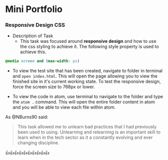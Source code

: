 # Mini Portfolio
### Responsive Design CSS

* Description of Task  
  * This task was focused around **responsive design** and how to use the css styling to achieve it.  The following style property is used to achieve this.

```css
@media screen and (max-width: px)
```

* To view the test site that has been created, navigate to folder in terminal and `open index.html`.  This will open the page allowing you to view the finished site in it's current working state.  To test the responsive design, force the screen size to 768px or lower.

* To view the code in atom, use terminal to navigate to the folder and type the `atom .` command.  This will open the entire folder content in atom and you will be able to view each file within atom.




As @NBurns90 said:
> This task allowed me to unlearn bad practices that I had previously been used to using.  Unlearning and relearning is an important skill to learn when in the tech sector as it a constantly evolving and ever changing discipline.

:+1::+1::+1::+1::+1::+1::+1::+1::+1::+1:
